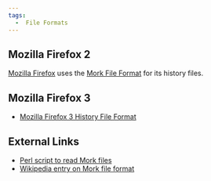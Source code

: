 ```yaml
---
tags:
  -  File Formats
---
```

## Mozilla Firefox 2

[Mozilla Firefox](mozilla_firefox.md) uses the [Mork File
Format](mork_file_format.md) for its history files.

## Mozilla Firefox 3

- [Mozilla Firefox 3 History File
  Format](mozilla_firefox_3_history_file_format.md)

## External Links

- [Perl script to read Mork files](http://www.jwz.org/hacks/mork.pl)
- [Wikipedia entry on Mork file
  format](http://en.wikipedia.org/wiki/Mork_(file_format))

